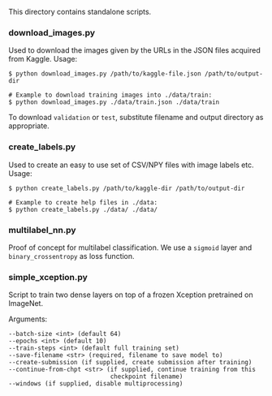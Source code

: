 This directory contains standalone scripts.

### download_images.py
Used to download the images given by the URLs in the JSON files acquired from
Kaggle. Usage:

    $ python download_images.py /path/to/kaggle-file.json /path/to/output-dir

    # Example to download training images into ./data/train:
    $ python download_images.py ./data/train.json ./data/train

To download `validation` or `test`, substitute filename and output directory as
appropriate.

### create_labels.py
Used to create an easy to use set of CSV/NPY files with image labels etc.
Usage:

    $ python create_labels.py /path/to/kaggle-dir /path/to/output-dir

    # Example to create help files in ./data:
    $ python create_labels.py ./data/ ./data/

### multilabel_nn.py
Proof of concept for multilabel classification. We use a `sigmoid` layer and
`binary_crossentropy` as loss function.

### simple_xception.py
Script to train two dense layers on top of a frozen Xception pretrained on
ImageNet.

Arguments:

    --batch-size <int> (default 64)
    --epochs <int> (default 10)
    --train-steps <int> (default full training set)
    --save-filename <str> (required, filename to save model to)
    --create-submission (if supplied, create submission after training)
    --continue-from-chpt <str> (if supplied, continue training from this
                                checkpoint filename)
    --windows (if supplied, disable multiprocessing)
